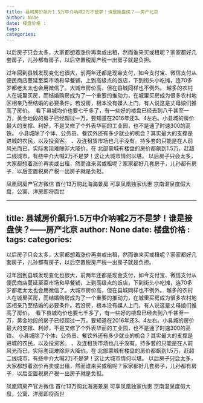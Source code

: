 ```yaml
---
title: 县城房价飙升1.5万中介呐喊2万不是梦！谁是接盘侠？——房产北京
author: None
date: 楼盘价格 : 
tags: 
categories: 
---
```

以后房子只会太多，大家都想着涨价再卖或出租，然而谁来买或租呢？家家都好几套房子，儿孙都有房子，以后空置税房产税一出房子就是负担。
<!-- more -->
过年回到县城发现变化也很大，前两年还都是现金支付，如今支付宝、微信支付从便民商店蔓延至菜市场和早餐铺，上到高级点的饭店，下到街头小吃摊，连70多岁都老太太也会用微信了。大城市房价高，但在县城同样也不例外。
越多的农村人在城里买房，而结婚购房成为了一个重要的推动力，在城里买房成为很多农村地区相亲乃至结婚的必要条件。若没房，根本没有媒人上门，有人说这是丈母娘们推高了房价。 
看下县城均价也要七千多了，有一些好的楼盘已经去到八千甚至一万，黄金地段的房子已经超过一万，要知道在2016年还3、4左右。小县城的房价最大的支撑、利好，不是又修了个外表华丽的工业园，也不是通了时速300的高铁。
小县城除了个体、公务员、餐饮外还有多少就业的机会？其实最大的支撑是进城的农民，以及投资客。
、及连租赁市场也几乎没有。持多套的只能是在人前风光而已，实际套现难除非大降价。在
北部蒙城有楼盘的房价都飙到1.5万，赶超二线城市，有些中介大喊2万不是梦！这让大城市情何以堪。
以后房子只会太多，大家都想着涨价再卖或出租，然而谁来买或租呢？家家都好几套房子，儿孙都有房子，以后空置税房产税一出房子就是负担。
                        
                        
                        
                        
                                        
                    
                    
                
                    
                    
                    
                
                    
                
凤凰网房产官方微信
首付13万购北海海景房 可享凤凰独家优惠
京南温泉度假大盘，公寓、洋房即将面世
	                        
	                    
	                        
	                    
---
title: 县城房价飙升1.5万中介呐喊2万不是梦！谁是接盘侠？——房产北京
author: None
date: 楼盘价格 : 
tags: 
categories: 
---
以后房子只会太多，大家都想着涨价再卖或出租，然而谁来买或租呢？家家都好几套房子，儿孙都有房子，以后空置税房产税一出房子就是负担。
<!-- more -->
过年回到县城发现变化也很大，前两年还都是现金支付，如今支付宝、微信支付从便民商店蔓延至菜市场和早餐铺，上到高级点的饭店，下到街头小吃摊，连70多岁都老太太也会用微信了。大城市房价高，但在县城同样也不例外。
越多的农村人在城里买房，而结婚购房成为了一个重要的推动力，在城里买房成为很多农村地区相亲乃至结婚的必要条件。若没房，根本没有媒人上门，有人说这是丈母娘们推高了房价。 
看下县城均价也要七千多了，有一些好的楼盘已经去到八千甚至一万，黄金地段的房子已经超过一万，要知道在2016年还3、4左右。小县城的房价最大的支撑、利好，不是又修了个外表华丽的工业园，也不是通了时速300的高铁。
小县城除了个体、公务员、餐饮外还有多少就业的机会？其实最大的支撑是进城的农民，以及投资客。
、及连租赁市场也几乎没有。持多套的只能是在人前风光而已，实际套现难除非大降价。在
北部蒙城有楼盘的房价都飙到1.5万，赶超二线城市，有些中介大喊2万不是梦！这让大城市情何以堪。
以后房子只会太多，大家都想着涨价再卖或出租，然而谁来买或租呢？家家都好几套房子，儿孙都有房子，以后空置税房产税一出房子就是负担。
                        
                        
                        
                        
                                        
                    
                    
                
                    
                    
                    
                
                    
                
凤凰网房产官方微信
首付13万购北海海景房 可享凤凰独家优惠
京南温泉度假大盘，公寓、洋房即将面世
	                        
	                    
	                        
	                    
